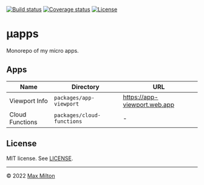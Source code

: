 [![Build status](https://img.shields.io/github/workflow/status/maxmilton/uapps/ci)](https://github.com/maxmilton/uapps/actions)
[![Coverage status](https://img.shields.io/codeclimate/coverage/maxmilton/uapps)](https://codeclimate.com/github/maxmilton/uapps)
[![License](https://img.shields.io/github/license/maxmilton/uapps.svg)](https://github.com/maxmilton/uapps/blob/master/LICENSE)

# µapps

Monorepo of my micro apps.

## Apps

<!-- prettier-ignore -->
| Name | Directory | URL |
| --- | --- | --- |
| Viewport Info | `packages/app-viewport` | <https://app-viewport.web.app> |
| Cloud Functions | `packages/cloud-functions` | - |

## License

MIT license. See [LICENSE](https://github.com/maxmilton/uapps/blob/master/LICENSE).

<!-- TODO: Add attribution for favicons -->
<!-- https://github.com/twitter/twemoji/blob/master/assets/svg/1f5a5.svg -->

---

© 2022 [Max Milton](https://maxmilton.com)
